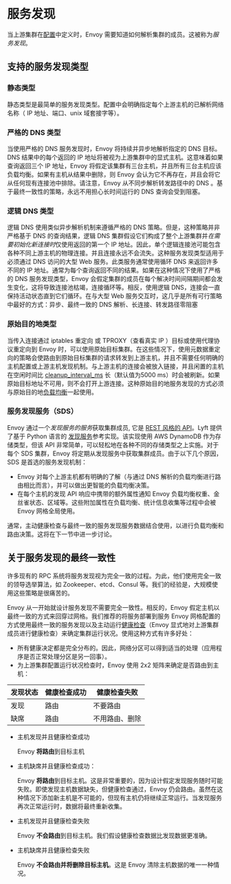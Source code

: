 # 服务发现

当上游集群在[配置](../../api-v1/cluster_manager/cluster.md#config-cluster-manager-cluster)中定义时，Envoy 需要知道如何解析集群的成员。这被称为*服务发现*。


## 支持的服务发现类型

### 静态类型

静态类型是最简单的服务发现类型。配置中会明确指定每个上游主机的已解析网络名称（ IP 地址、端口、unix 域套接字等）。

### 严格的 DNS 类型

当使用严格的 DNS 服务发现时，Envoy 将持续并异步地解析指定的 DNS 目标。DNS 结果中的每个返回的 IP 地址将被视为上游集群中的显式主机。这意味着如果查询返回三个 IP 地址，Envoy 将假定该集群有三台主机，并且所有三台主机应该负载均衡。如果有主机从结果中删除，则 Envoy 会认为它不再存在，并且会将它从任何现有连接池中排除。请注意，Envoy 从不同步解析转发路径中的 DNS 。基于最终一致性的策略，永远不用担心长时间运行的 DNS 查询会受到阻塞。


### 逻辑 DNS 类型

逻辑 DNS 使用类似异步解析机制来遵循严格的 DNS 策略。但是，这种策略并非严格基于 DNS 的查询结果，逻辑 DNS 集群假设它们构成了整个上游集群并*在需要初始化新连接时*仅使用返回的第一个 IP 地址。因此，单个逻辑连接池可能包含各种不同上游主机的物理连接。并且连接永远不会流失。这种服务发现类型适用于必须通过 DNS 访问的大型 Web 服务。此类服务通常使用循环 DNS 来返回许多不同的 IP 地址。通常为每个查询返回不同的结果。如果在这种情况下使用了严格的 DNS 服务发现类型，Envoy 会假定集群的成员在每个解决时间间隔期间都会发生变化，这将导致连接池枯竭，连接循环等。相反，使用逻辑 DNS，连接会一直保持活动状态直到它们循环。在与大型 Web 服务交互时，这几乎是所有可行策略中最好的方式：异步、最终一致的 DNS 解析、长连接、转发路径零阻塞

### 原始目的地类型

当传入连接通过 iptables 重定向 或 TPROXY（查看真实 IP ）目标或使用代理协议重定向到 Envoy 时，可以使用原始目标集群。在这些情况下，使用元数据重定向的策略会使路由到原始目标集群的请求转发到上游主机，并且不需要任何明确的主机配置或上游主机发现机制。与上游主机的连接会被放入链接，并且闲置的主机在空闲时间比 [cleanup_interval_ms](../../api-v1/cluster_manager/cluster.md#config-cluster-manager-cluster-cleanup-interval-ms) 长（默认值为5000 ms）时会被刷新。如果原始目标地址不可用，则不会打开上游连接。这种原始目的地服务发现的方式必须与原始目的地[负载均衡](load_balancing.md#arch-overview-load-balancing-types-original-destination)一起使用。


### 服务发现服务（SDS）
Envoy 通过一个*发现服务的服务*获取集群成员, 它是 [REST 风格的 API](../../api-v1/cluster_manager/sds.md#config-cluster-manager-sds-api)。Lyft 提供了基于 Python 语言的 [发现服务](https://github.com/lyft/discovery)参考实现。该实现使用 AWS DynamoDB 作为存储类型，但该 API 非常简单，可以轻松地在各种不同的存储类型之上实施。对于每个 SDS 集群，Envoy 将定期从发现服务中获取集群成员。由于以下几个原因，SDS 是首选的服务发现机制：

- Envoy 对每个上游主机都有明确的了解（与通过 DNS 解析的负载均衡进行路由相比而言），并可以做出更智能的负载均衡决策。
- 在每个主机的发现 API 响应中携带的额外属性通知 Envoy 负载均衡权重、金丝雀状态、区域等。这些附加属性在负载均衡、统计信息收集等过程中会被 Envoy 网格全局使用。

通常，主动健康检查与最终一致的服务发现服务数据结合使用，以进行负载均衡和路由决策。这将在下一节中进一步讨论。

## 关于服务发现的最终一致性

许多现有的 RPC 系统将服务发现视为完全一致的过程。为此，他们使用完全一致的领导选举算法，如 Zookeeper、etcd、Consul 等。我们的经验是，大规模使用这些策略是很痛苦的。

Envoy 从一开始就设计服务发现不需要完全一致性。相反的，Envoy 假定主机以最终一致的方式来回穿过网格。我们推荐的将服务部署到服务 Envoy 网格配置的方式使用最终一致的服务发现以及主动运行[健康检查](health_checking.md#arch-overview-health-checking)（Envoy 显式地对上游集群成员进行健康检查）来确定集群运行状况。使用这种方式有许多好处：

- 所有健康决定都是完全分布的。因此，网络分区可以得到适当的处理（应用程序是否正常处理分区是另一回事）。
- 为上游集群配置运行状况检查时，Envoy 使用 2x2 矩阵来确定是否路由到主机：

| 发现状态           | 健康检查成功| 健康检查失败         |
| ------------------|-----------|---------------------|
| 发现              | 路由       | 不要路由             |
| 缺席              | 路由       | 不用路由、删除        |

- 主机发现并且健康检查成功

  Envoy **将路由**到目标主机

- 主机缺席并且健康检查成功：

  Envoy **将路由**到目标主机。这是非常重要的，因为设计假定发现服务随时可能失败。即使发现主机数据缺失，但健康检查通过，Envoy 仍会路由。虽然在这种情况下添加新主机是不可能的，但现有主机仍将继续正常运行。当发现服务再次正常运行时，数据将最终重新收集。

- 主机发现并且健康检查失败

  Envoy **不会路由**到目标主机。我们假设健康检查数据比发现数据更准确。

- 主机缺席并且健康检查失败

  Envoy **不会路由并将删除目标主机**。这是 Envoy 清除主机数据的唯一一种情况。
